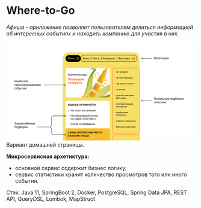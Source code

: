 # Where-to-Go

_Афиша - приложение позволяет пользователям делиться информацией об интересных событиях и находить компанию для участия в них._

![main_page](example.png)
Вариант домашней страницы.
 
__Микросервисная архетиктура:__
- основной сервис содержит бизнес логику;
- сервис статистики хранит количество просмотров того или иного события.

Стэк: Java 11, SpringBoot 2, Docker, PostgreSQL, Spring Data JPA, REST API, QueryDSL, Lombok, MapStruct

